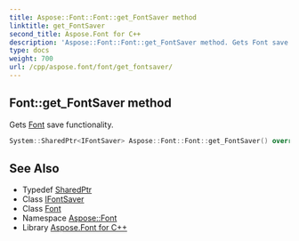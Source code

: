 ```yaml
---
title: Aspose::Font::Font::get_FontSaver method
linktitle: get_FontSaver
second_title: Aspose.Font for C++
description: 'Aspose::Font::Font::get_FontSaver method. Gets Font save functionality in C++.'
type: docs
weight: 700
url: /cpp/aspose.font/font/get_fontsaver/
---
```

## Font::get_FontSaver method


Gets [Font](../) save functionality.

```cpp
System::SharedPtr<IFontSaver> Aspose::Font::Font::get_FontSaver() override
```

## See Also

* Typedef [SharedPtr](../../../system/sharedptr/)
* Class [IFontSaver](../../ifontsaver/)
* Class [Font](../)
* Namespace [Aspose::Font](../../)
* Library [Aspose.Font for C++](../../../)
